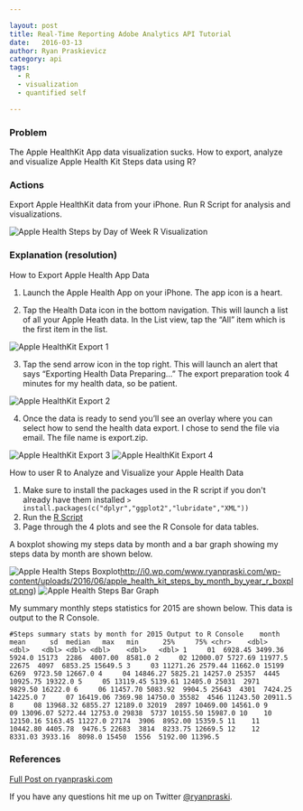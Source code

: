 ```yaml
---

layout: post
title: Real-Time Reporting Adobe Analytics API Tutorial
date:   2016-03-13
author: Ryan Praskievicz
category: api
tags:
  - R
  - visualization
  - quantified self

---
```


### Problem
The Apple HealthKit App data visualization sucks.
How to export, analyze and visualize Apple Health Kit Steps data using R?

### Actions
Export Apple HealthKit data from your iPhone.
Run R Script for analysis and visualizations.

![Apple Health Steps by Day of Week R Visualization](http://i2.wp.com/www.ryanpraski.com/wp-content/uploads/2016/06/apple_health_kit_steps_by_day_of_week_r_graph.png)

### Explanation (resolution)

How to Export Apple Health App Data

1) Launch the Apple Health App on your iPhone. The app icon is a heart.

2) Tap the Health Data icon in the bottom navigation. This will launch a list of all your Apple Heath data. In the List view, tap the “All” item which is the first item in the list.

![Apple HealthKit Export 1](http://i1.wp.com/www.ryanpraski.com/wp-content/uploads/2016/06/apple_health_export_1-e1464963113156.png)

3) Tap the send arrow icon in the top right. This will launch an alert that says “Exporting Health Data Preparing…” The export preparation took 4 minutes for my health data, so be patient.

![Apple HealthKit Export 2](http://i2.wp.com/www.ryanpraski.com/wp-content/uploads/2016/06/apple_health_export_2-e1464963298330.png)

4) Once the data is ready to send you’ll see an overlay where you can select how to send the health data export. I chose to send the file via email. The file name is export.zip.

![Apple HealthKit Export 3](http://i0.wp.com/www.ryanpraski.com/wp-content/uploads/2016/06/apple_health_export_3-e1464963456151.png)
![Apple HealthKit Export 4](http://i0.wp.com/www.ryanpraski.com/wp-content/uploads/2016/06/apple_health_export_4-e1464963494135.png)

How to user R to Analyze and Visualize your Apple Health Data

1) Make sure to install the packages used in the R script if you don't already have them installed `> install.packages(c("dplyr","ggplot2","lubridate","XML"))`
2) Run the [R Script](https://gist.github.com/ryanpraski/ba9baee2583cfb1af88ca4ec62311a3d)
3) Page through the 4 plots and see the R Console for data tables. 

A boxplot showing my steps data by month and a bar graph showing my steps data by month are shown below.

![Apple Health Steps Boxplot]()http://i0.wp.com/www.ryanpraski.com/wp-content/uploads/2016/06/apple_health_kit_steps_by_month_by_year_r_boxplot.png)
![Apple Health Steps Bar Graph](http://i2.wp.com/www.ryanpraski.com/wp-content/uploads/2016/06/apple_health_kit_steps_by_year_by_month__r_bargraph.png)

My summary monthly steps statistics for 2015 are shown below. This data is output to the R Console.

`#Steps summary stats by month for 2015 Output to R Console   
   month     mean      sd  median   max   min      25%     75%
   <chr>    <dbl>   <dbl>   <dbl> <dbl> <dbl>    <dbl>   <dbl>
1     01  6928.45 3499.36  5924.0 15173  2286  4007.00  8581.0
2     02 12000.07 5727.69 11977.5 22675  4097  6853.25 15649.5
3     03 11271.26 2579.44 11662.0 15199  6269  9723.50 12667.0
4     04 14846.27 5825.21 14257.0 25357  4445 10925.75 19322.0
5     05 13119.45 5139.61 12405.0 25031  2971  9829.50 16222.0
6     06 11457.70 5083.92  9904.5 25643  4301  7424.25 14225.0
7     07 16419.06 7369.98 14750.0 35582  4546 11243.50 20911.5
8     08 13968.32 6855.27 12189.0 32019  2897 10469.00 14561.0
9     09 13096.07 5272.44 12753.0 29838  5737 10155.50 15987.0
10    10 12150.16 5163.45 11227.0 27174  3906  8952.00 15359.5
11    11 10442.80 4405.78  9476.5 22683  3814  8233.75 12669.5
12    12  8331.03 3933.16  8098.0 15450  1556  5192.00 11396.5`


### References

[Full Post on ryanpraski.com](http://www.ryanpraski.com/apple-health-data-how-to-export-analyze-visualize-guide/)

If you have any questions hit me up on Twitter [@ryanpraski](https://twitter.com/ryanpraski).
